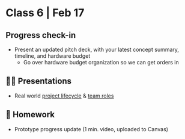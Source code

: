 # Class 6 | Feb 17

## Progress check-in

- Present an updated pitch deck, with your latest concept summary, timeline, and hardware budget
  - Go over hardware budget organization so we can get orders in

## 👨‍🏫 Presentations

- Real world [project lifecycle](../docs/project-management.md) & [team roles](../docs/roles-responsibilities.md)

## 📝 Homework

- Prototype progress update (1 min. video, uploaded to Canvas)